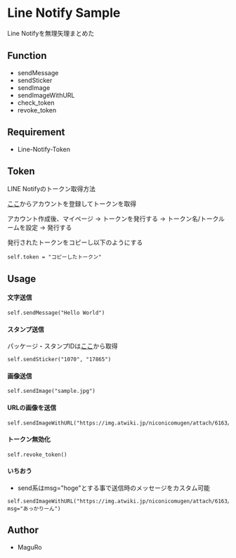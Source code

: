 # Line Notify Sample

Line Notifyを無理矢理まとめた

## Function
- sendMessage
- sendSticker
- sendImage
- sendImageWithURL
- check_token
- revoke_token

## Requirement

* Line-Notify-Token

## Token
LINE Notifyのトークン取得方法

[ここ](https://notify-bot.line.me/ja/)からアカウントを登録してトークンを取得

アカウント作成後、マイページ -> トークンを発行する -> トークン名/トークルームを設定 -> 発行する

発行されたトークンをコピーし以下のようにする

```
self.token = "コピーしたトークン"
```

## Usage

#### 文字送信
```
self.sendMessage("Hello World")
```
#### スタンプ送信
パッケージ・スタンプIDは[ここ](https://developers.line.biz/ja/docs/messaging-api/sticker-list/)から取得

```
self.sendSticker("1070", "17865")
```
#### 画像送信
```
self.sendImage("sample.jpg")
```
#### URLの画像を送信
```
self.sendImageWithURL("https://img.atwiki.jp/niconicomugen/attach/6163/12458/akr.png")
```
#### トークン無効化
```
self.revoke_token()
```
#### いちおう
* send系はmsg="hoge"とする事で送信時のメッセージをカスタム可能
```
self.sendImageWithURL("https://img.atwiki.jp/niconicomugen/attach/6163/12458/akr.png", msg="あっかりーん")
```

## Author

* MaguRo
